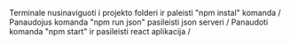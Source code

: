 Terminale nusinaviguoti i projekto folderi ir paleisti "npm instal" komanda /
Panaudojus komanda "npm run json" pasileisti json serveri /
Panaudoti komanda "npm start" ir pasileisti react aplikacija /